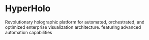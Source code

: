 # HyperHolo
Revolutionary holographic platform for automated, orchestrated, and optimized enterprise visualization architecture. featuring advanced automation capabilities
